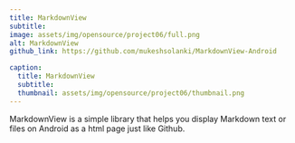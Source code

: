 ```yaml
---
title: MarkdownView
subtitle: 
image: assets/img/opensource/project06/full.png
alt: MarkdownView
github_link: https://github.com/mukeshsolanki/MarkdownView-Android

caption:
  title: MarkdownView
  subtitle: 
  thumbnail: assets/img/opensource/project06/thumbnail.png
---
```

MarkdownView is a simple library that helps you display Markdown text or files on Android as a
html page just like Github.